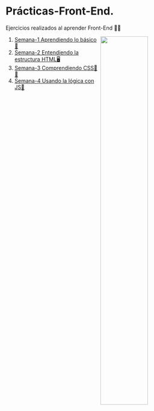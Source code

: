 # Prácticas-Front-End.

Ejercicios realizados al aprender Front-End 👨‍💻

<img src="https://media1.giphy.com/media/13FrpeVH09Zrb2/giphy.gif" align="right" width="50%" height="50%">

1. [Semana-1 Aprendiendo lo básico 👀](https://github.com/IIDarkTexII/Practicas-Front-End/tree/main/Semana%201%20-%20Aprendiendo%20lo%20basico)
2. [Semana-2 Entendiendo la estructura HTML🖥](https://github.com/IIDarkTexII/Practicas-Front-End/tree/main/Semana%202%20-%20Aprendiendo%20HTML)
3. [Semana-3 Comprendiendo CSS📱📲](https://github.com/IIDarkTexII/Practicas-Front-End/tree/main/Semana%203%20-%20Aprendiendo%20CSS)
4. [Semana-4 Usando la lógica con JS🧠](https://github.com/IIDarkTexII/Practicas-Front-End/tree/main/Semana%204%20-%20Aprendiendo%20JS)
